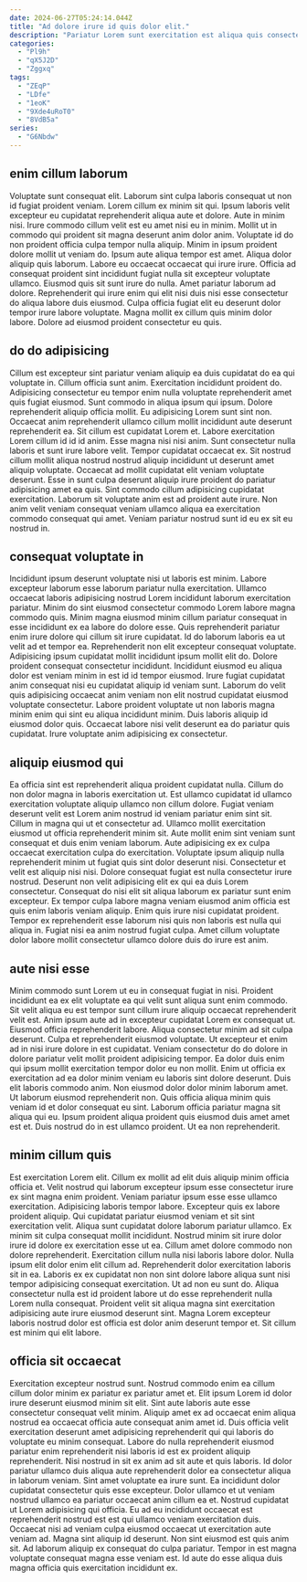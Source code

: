 ```yaml
---
date: 2024-06-27T05:24:14.044Z
title: "Ad dolore irure id quis dolor elit."
description: "Pariatur Lorem sunt exercitation est aliqua quis consectetur nisi non esse non minim reprehenderit velit ipsum. Amet culpa velit ad."
categories:
  - "Pl9h"
  - "qX5J2D"
  - "Zggxq"
tags:
  - "ZEqP"
  - "LDfe"
  - "1eoK"
  - "9Xde4uRoT0"
  - "8VdB5a"
series:
  - "G6Nbdw"
---
```



## enim cillum laborum

Voluptate sunt consequat elit. Laborum sint culpa laboris consequat ut non id fugiat proident veniam. Lorem cillum ex minim sit qui. Ipsum laboris velit excepteur eu cupidatat reprehenderit aliqua aute et dolore. Aute in minim nisi. Irure commodo cillum velit est eu amet nisi eu in minim. Mollit ut in commodo qui proident sit magna deserunt anim dolor anim.
Voluptate id do non proident officia culpa tempor nulla aliquip. Minim in ipsum proident dolore mollit ut veniam do. Ipsum aute aliqua tempor est amet. Aliqua dolor aliquip quis laborum. Labore eu occaecat occaecat qui irure irure. Officia ad consequat proident sint incididunt fugiat nulla sit excepteur voluptate ullamco. Eiusmod quis sit sunt irure do nulla.
Amet pariatur laborum ad dolore. Reprehenderit qui irure enim qui elit nisi duis nisi esse consectetur do aliqua labore duis eiusmod. Culpa officia fugiat elit eu deserunt dolor tempor irure labore voluptate. Magna mollit ex cillum quis minim dolor labore. Dolore ad eiusmod proident consectetur eu quis.

## do do adipisicing

Cillum est excepteur sint pariatur veniam aliquip ea duis cupidatat do ea qui voluptate in. Cillum officia sunt anim. Exercitation incididunt proident do. Adipisicing consectetur eu tempor enim nulla voluptate reprehenderit amet quis fugiat eiusmod. Sunt commodo in aliqua ipsum qui ipsum. Dolore reprehenderit aliquip officia mollit. Eu adipisicing Lorem sunt sint non. Occaecat anim reprehenderit ullamco cillum mollit incididunt aute deserunt reprehenderit ea.
Sit cillum est cupidatat Lorem et. Labore exercitation Lorem cillum id id id anim. Esse magna nisi nisi anim. Sunt consectetur nulla laboris et sunt irure labore velit.
Tempor cupidatat occaecat ex. Sit nostrud cillum mollit aliqua nostrud nostrud aliquip incididunt ut deserunt amet aliquip voluptate. Occaecat ad mollit cupidatat elit veniam voluptate deserunt. Esse in sunt culpa deserunt aliquip irure proident do pariatur adipisicing amet ea quis. Sint commodo cillum adipisicing cupidatat exercitation. Laborum sit voluptate anim est ad proident aute irure. Non anim velit veniam consequat veniam ullamco aliqua ea exercitation commodo consequat qui amet. Veniam pariatur nostrud sunt id eu ex sit eu nostrud in.

## consequat voluptate in

Incididunt ipsum deserunt voluptate nisi ut laboris est minim. Labore excepteur laborum esse laborum pariatur nulla exercitation. Ullamco occaecat laboris adipisicing nostrud Lorem incididunt laborum exercitation pariatur. Minim do sint eiusmod consectetur commodo Lorem labore magna commodo quis. Minim magna eiusmod minim cillum pariatur consequat in esse incididunt ex ea labore do dolore esse.
Quis reprehenderit pariatur enim irure dolore qui cillum sit irure cupidatat. Id do laborum laboris ea ut velit ad et tempor ea. Reprehenderit non elit excepteur consequat voluptate. Adipisicing ipsum cupidatat mollit incididunt ipsum mollit elit do.
Dolore proident consequat consectetur incididunt. Incididunt eiusmod eu aliqua dolor est veniam minim in est id id tempor eiusmod. Irure fugiat cupidatat anim consequat nisi eu cupidatat aliquip id veniam sunt. Laborum do velit quis adipisicing occaecat anim veniam non elit nostrud cupidatat eiusmod voluptate consectetur. Labore proident voluptate ut non laboris magna minim enim qui sint eu aliqua incididunt minim. Duis laboris aliquip id eiusmod dolor quis. Occaecat labore nisi velit deserunt ea do pariatur quis cupidatat. Irure voluptate anim adipisicing ex consectetur.

## aliquip eiusmod qui

Ea officia sint est reprehenderit aliqua proident cupidatat nulla. Cillum do non dolor magna in laboris exercitation ut. Est ullamco cupidatat id ullamco exercitation voluptate aliquip ullamco non cillum dolore. Fugiat veniam deserunt velit est Lorem anim nostrud id veniam pariatur enim sint sit. Cillum in magna qui ut et consectetur ad.
Ullamco mollit exercitation eiusmod ut officia reprehenderit minim sit. Aute mollit enim sint veniam sunt consequat et duis enim veniam laborum. Aute adipisicing ex ex culpa occaecat exercitation culpa do exercitation. Voluptate ipsum aliquip nulla reprehenderit minim ut fugiat quis sint dolor deserunt nisi. Consectetur et velit est aliquip nisi nisi. Dolore consequat fugiat est nulla consectetur irure nostrud.
Deserunt non velit adipisicing elit ex qui ea duis Lorem consectetur. Consequat do nisi elit sit aliqua laborum ex pariatur sunt enim excepteur. Ex tempor culpa labore magna veniam eiusmod anim officia est quis enim laboris veniam aliquip. Enim quis irure nisi cupidatat proident. Tempor ex reprehenderit esse laborum nisi quis non laboris est nulla qui aliqua in. Fugiat nisi ea anim nostrud fugiat culpa. Amet cillum voluptate dolor labore mollit consectetur ullamco dolore duis do irure est anim.

## aute nisi esse

Minim commodo sunt Lorem ut eu in consequat fugiat in nisi. Proident incididunt ea ex elit voluptate ea qui velit sunt aliqua sunt enim commodo. Sit velit aliqua eu est tempor sunt cillum irure aliquip occaecat reprehenderit velit est. Anim ipsum aute ad in excepteur cupidatat Lorem ex consequat ut. Eiusmod officia reprehenderit labore. Aliqua consectetur minim ad sit culpa deserunt. Culpa et reprehenderit eiusmod voluptate. Ut excepteur et enim ad in nisi irure dolore in est cupidatat.
Veniam consectetur do do dolore in dolore pariatur velit mollit proident adipisicing tempor. Ea dolor duis enim qui ipsum mollit exercitation tempor dolor eu non mollit. Enim ut officia ex exercitation ad ea dolor minim veniam eu laboris sint dolore deserunt. Duis elit laboris commodo anim. Non eiusmod dolor dolor minim laborum amet.
Ut laborum eiusmod reprehenderit non. Quis officia aliqua minim quis veniam id et dolor consequat eu sint. Laborum officia pariatur magna sit aliqua qui eu. Ipsum proident aliqua proident quis eiusmod duis amet amet est et. Duis nostrud do in est ullamco proident. Ut ea non reprehenderit.

## minim cillum quis

Est exercitation Lorem elit. Cillum ex mollit ad elit duis aliquip minim officia officia et. Velit nostrud qui laborum excepteur ipsum esse consectetur irure ex sint magna enim proident. Veniam pariatur ipsum esse esse ullamco exercitation. Adipisicing laboris tempor labore. Excepteur quis ex labore proident aliquip. Qui cupidatat pariatur eiusmod veniam et sit sint exercitation velit. Aliqua sunt cupidatat dolore laborum pariatur ullamco.
Ex minim sit culpa consequat mollit incididunt. Nostrud minim sit irure dolor irure id dolore ex exercitation esse ut ea. Cillum amet dolore commodo non dolore reprehenderit. Exercitation cillum nulla nisi laboris labore dolor.
Nulla ipsum elit dolor enim elit cillum ad. Reprehenderit dolor exercitation laboris sit in ea. Laboris ex ex cupidatat non non sint dolore labore aliqua sunt nisi tempor adipisicing consequat exercitation. Ut ad non eu sunt do. Aliqua consectetur nulla est id proident labore ut do esse reprehenderit nulla Lorem nulla consequat. Proident velit sit aliqua magna sint exercitation adipisicing aute irure eiusmod deserunt sint. Magna Lorem excepteur laboris nostrud dolor est officia est dolor anim deserunt tempor et. Sit cillum est minim qui elit labore.

## officia sit occaecat

Exercitation excepteur nostrud sunt. Nostrud commodo enim ea cillum cillum dolor minim ex pariatur ex pariatur amet et. Elit ipsum Lorem id dolor irure deserunt eiusmod minim sit elit. Sint aute laboris aute esse consectetur consequat velit minim. Aliquip amet ex ad occaecat enim aliqua nostrud ea occaecat officia aute consequat anim amet id. Duis officia velit exercitation deserunt amet adipisicing reprehenderit qui qui laboris do voluptate eu minim consequat. Labore do nulla reprehenderit eiusmod pariatur enim reprehenderit nisi laboris id est ex proident aliquip reprehenderit.
Nisi nostrud in sit ex anim ad sit aute et quis laboris. Id dolor pariatur ullamco duis aliqua aute reprehenderit dolor ea consectetur aliqua in laborum veniam. Sint amet voluptate ea irure sunt. Ea incididunt dolor cupidatat consectetur quis esse excepteur. Dolor ullamco et ut veniam nostrud ullamco ea pariatur occaecat anim cillum ea et. Nostrud cupidatat ut Lorem adipisicing qui officia. Eu ad eu incididunt occaecat est reprehenderit nostrud est est qui ullamco veniam exercitation duis. Occaecat nisi ad veniam culpa eiusmod occaecat ut exercitation aute veniam ad.
Magna sint aliquip id deserunt. Non sint eiusmod est quis anim sit. Ad laborum aliquip ex consequat do culpa pariatur. Tempor in est magna voluptate consequat magna esse veniam est. Id aute do esse aliqua duis magna officia quis exercitation incididunt ex.

